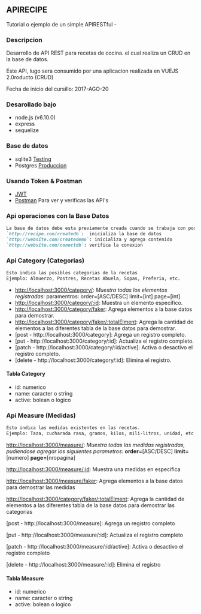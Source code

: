 ## APIRECIPE
Tutorial o ejemplo de un simple APIRESTful -


### Descripcion

Desarrollo de API REST para recetas de cocina. el cual realiza un CRUD en la base de datos.

Este API, lugo sera consumido por una aplicacion realizada en VUEJS 2.0roducto (CRUD)

Fecha de inicio del cursillo: 2017-AGO-20


### Desarollado bajo

- node.js (v6.10.0)
- express
- sequelize


### Base de datos

- sqlite3 	[Testing](https://www.sqlite.org/)
- Postgres 	[Produccion](https://www.postgresql.org/)


### Usando Token & Postman

- [JWT](https://jwt.io/)
- [Postman](https://www.getpostman.com/) Para ver y verificas las API's

### Api operaciones con la Base Datos
```markdown
La base de datos debe esta previamente creada cuando se trabaja con postgres
`http://recipe.com/createdb`:  inicializa la base de datos
`http://website.com/createdemo`: inicializa y agrega contenido
`http://website.com/conectdb`: verifica la conexion
```

### Api Category (Categorias)
```markdown
Esto indica las posibles categorias de la recetas
Ejemplo: Almuerzo, Postres, Recetas Abuela, Sopas, Preferia, etc.
```
- [http://localhost:3000/category/](http://localhost:3000/category/): _Muestra todas los elementos registradas:_ paramentros: order=[ASC/DESC] limit=[int] page=[int]
- [http://localhost:3000/category/:id](http://localhost:3000/category/6): Muestra un elemento especifico.
- [http://localhost:3000/category/faker](http://localhost:3000/category/faker): Agrega elementos a la base datos para demostrar.
- [http://localhost:3000/category/faker/:totalElment](http://localhost:3000/category/faker/20): Agrega la cantidad de elementos a las diferentes tabla de la base datos para demostrar.
- [post - http://localhost:3000/category]: Agrega un registro completo.
- [put - http://localhost:3000/category/:id]: Actualiza el registro completo.
- [patch - http://localhost:3000/category/:id/active]: Activa o desactivo el registro completo.
- [delete - http://localhost:3000/category/:id]: Elimina el registro.

#### Tabla Category
- id: numerico
- name: caracter o string
- active: bolean o logico

### Api Measure (Medidas)
```markdown
Esto indica las medidas existentes en las recetas.
Ejemplo: Taza, cucharada rasa, gramos, kilos, mili-litros, unidad, etc
```
[http://localhost:3000/measure/](http://localhost:3000/measure/): _Muestra todas las medidas registradas, pudiendose agregar los siguientes parametros:_ **order=**[ASC/DESC] **limit=**[numero] **page=**[nropagina]

[http://localhost:3000/measure/:id](http://localhost:3000/measure/6): Muestra una medidas en especifica

[http://localhost:3000/measure/faker](http://localhost:3000/measure/faker): Agrega elementos a la base datos para demostrar las medidas

[http://localhost:3000/category/faker/:totalElment](http://localhost:3000/category/faker/20): Agrega la cantidad de elementos a las diferentes tabla de la base datos para demostrar las categorias

[post - http://localhost:3000/measure]: Agrega un registro completo

[put - http://localhost:3000/measure/:id]: Actualiza el registro completo

[patch - http://localhost:3000/measure/:id/active]: Activa o desactivo el registro completo

[delete - http://localhost:3000/measure/:id]: Elimina el registro

#### Tabla Measure
- id: numerico
- name: caracter o string
- active: bolean o logico
